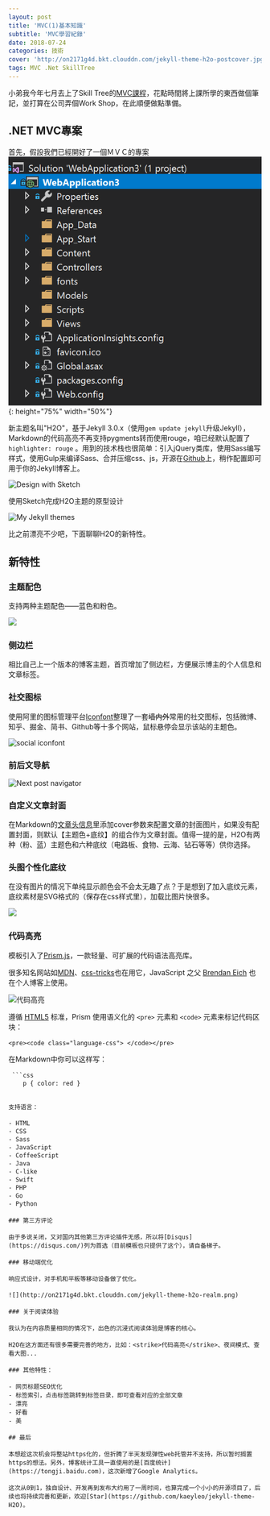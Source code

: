 ```yaml
---
layout: post
title: 'MVC(1)基本知識' 
subtitle: 'MVC學習紀錄'
date: 2018-07-24
categories: 技術
cover: 'http://on2171g4d.bkt.clouddn.com/jekyll-theme-h2o-postcover.jpg'
tags: MVC .Net SkillTree
---
```


小弟我今年七月去上了Skill Tree的[MVC課程](https://skilltree.my/events/8gahc)，花點時間將上課所學的東西做個筆記，並打算在公司弄個Work Shop，在此順便做點準備。

## .NET MVC專案

首先，假設我們已經開好了一個ＭＶＣ的專案
![](/img/profile.png){: height="75%" width="50%"}

新主题名叫"H2O"，基于Jekyll 3.0.x（使用```gem update jekyll```升级Jekyll），Markdown的代码高亮不再支持pygments转而使用rouge，咱已经默认配置了 ```highlighter: rouge``` 。用到的技术栈也很简单：引入jQuery类库，使用Sass编写样式，使用Gulp来编译Sass、合并压缩css、js，开源在[Github](https://github.com/kaeyleo/jekyll-theme-H2O)上，稍作配置即可用于你的Jekyll博客上。

![Design with Sketch](http://on2171g4d.bkt.clouddn.com/jekyll-theme-h2o-sketchdesign.png)

使用Sketch完成H2O主题的原型设计

![My Jekyll themes](http://on2171g4d.bkt.clouddn.com/jekyll-theme-vs.jpg)

比之前漂亮不少吧，下面聊聊H2O的新特性。

## 新特性

### 主题配色

支持两种主题配色——蓝色和粉色。

![](https://github.com/kaeyleo/jekyll-theme-H2O/blob/master/screenshot/jekyll-theme-h2o-themecolor.jpg?raw=true)

### 侧边栏

相比自己上一个版本的博客主题，首页增加了侧边栏，方便展示博主的个人信息和文章标签。

### 社交图标

使用阿里的图标管理平台[Iconfont](http://iconfont.cn/)整理了一套<strike>墙内外</strike>常用的社交图标，包括微博、知乎、掘金、简书、Github等十多个网站，鼠标悬停会显示该站的主题色。

![social iconfont](http://on2171g4d.bkt.clouddn.com/jekyll-theme-h2o-snstext.jpg)

### 前后文导航

![Next post navigator](http://on2171g4d.bkt.clouddn.com/jekyll-theme-h2o-nextpostnav.png)

### 自定义文章封面

在Markdown的[文章头信息](http://jekyll.com.cn/docs/frontmatter/)里添加cover参数来配置文章的封面图片，如果没有配置封面，则默认【主题色+底纹】的组合作为文章封面。值得一提的是，H2O有两种（粉、蓝）主题色和六种底纹（电路板、食物、云海、钻石等等）供你选择。

### 头图个性化底纹

在没有图片的情况下单纯显示颜色会不会太无趣了点？于是想到了加入底纹元素，底纹素材是SVG格式的（保存在css样式里），加载比图片快很多。

![](http://on2171g4d.bkt.clouddn.com/jekyll-theme-h2o-headerpatterns.jpg)

### 代码高亮

模板引入了[Prism.js](http://prismjs.com)，一款轻量、可扩展的代码语法高亮库。

很多知名网站如[MDN](https://developer.mozilla.org/)、[css-tricks](https://css-tricks.com/)也在用它，JavaScript 之父 [Brendan Eich](https://brendaneich.com/) 也在个人博客上使用。

![代码高亮](http://on2171g4d.bkt.clouddn.com/jekyll-theme-h2o-highlight.png)

遵循 [HTML5](https://www.w3.org/TR/html5/grouping-content.html#the-pre-element) 标准，Prism 使用语义化的 `<pre>` 元素和 `<code>` 元素来标记代码区块：

```
<pre><code class="language-css"> </code></pre>
```



在Markdown中你可以这样写：

```
 ```css
	p { color: red }
 ```
```

支持语言：

- HTML
- CSS
- Sass
- JavaScript
- CoffeeScript
- Java
- C-like
- Swift
- PHP
- Go
- Python

### 第三方评论

由于多说关闭，又对国内其他第三方评论插件无感，所以将[Disqus](https://disqus.com/)列为首选（目前模板也只提供了这个），请自备梯子。

### 移动端优化

响应式设计，对手机和平板等移动设备做了优化。

![](http://on2171g4d.bkt.clouddn.com/jekyll-theme-h2o-realm.png)

### 关于阅读体验

我认为在内容质量相同的情况下，出色的沉浸式阅读体验是博客的核心。

H2O在这方面还有很多需要完善的地方，比如：<strike>代码高亮</strike>、夜间模式、查看大图...

### 其他特性：

- 网页标题SEO优化
- 标签索引，点击标签跳转到标签目录，即可查看对应的全部文章
- 漂亮
- 好看
- 美

## 最后

本想趁这次机会将整站https化的，但折腾了半天发现弹性web托管并不支持，所以暂时搁置https的想法。另外，博客统计工具一直使用的是[百度统计](https://tongji.baidu.com)，这次新增了Google Analytics。

这次从0到1，独自设计、开发再到发布大约用了一周时间，也算完成一个小小的开源项目了，后续也将持续完善和更新，欢迎[Star](https://github.com/kaeyleo/jekyll-theme-H2O)。

